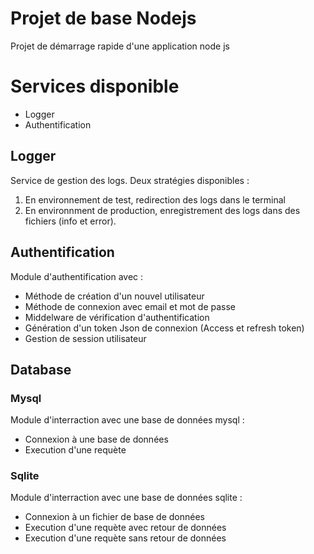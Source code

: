 # Projet de base Nodejs
Projet de démarrage rapide d'une application node js

# Services disponible
* Logger
* Authentification

## Logger
Service de gestion des logs.
Deux stratégies disponibles :
 1. En environnement de test, redirection des logs dans le terminal
 2. En environnment de production, enregistrement des logs dans des fichiers (info et error).

## Authentification
Module d'authentification avec :
  * Méthode de création d'un nouvel utilisateur
  * Méthode de connexion avec email et mot de passe
  * Middelware de vérification d'authentification
  * Génération d'un token Json de connexion (Access et refresh token)
  * Gestion de session utilisateur

## Database
### Mysql
Module d'interraction avec une base de données mysql :
 * Connexion à une base de données
 * Execution d'une requète

### Sqlite
Module d'interraction avec une base de données sqlite :
 * Connexion à un fichier de base de données
 * Execution d'une requète avec retour de données
 * Execution d'une requète sans retour de données